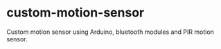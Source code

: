 # custom-motion-sensor
Custom motion sensor using Arduino, bluetooth modules and PIR motion sensor.
